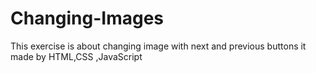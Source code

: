 # Changing-Images
This exercise is about changing image with next and previous buttons it made by HTML,CSS ,JavaScript
